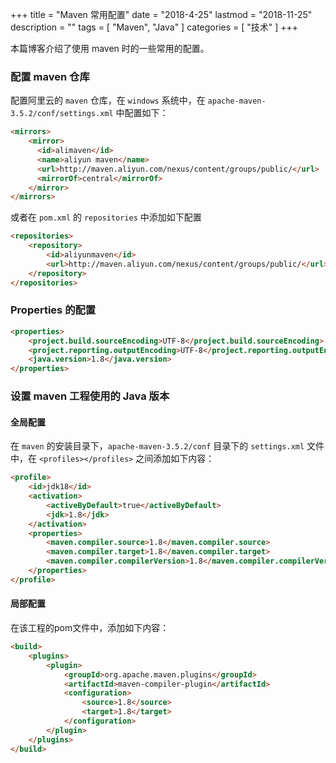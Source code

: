 +++
title = "Maven 常用配置"
date = "2018-4-25"
lastmod = "2018-11-25"
description = ""
tags = [
    "Maven",
    "Java"
]
categories = [
    "技术"
]
+++

本篇博客介绍了使用 maven 时的一些常用的配置。

<!--more-->

### 配置 maven 仓库
配置阿里云的 `maven` 仓库，在 `windows` 系统中，在 `apache-maven-3.5.2/conf/settings.xml` 中配置如下：
```markdown
<mirrors>
    <mirror>
      <id>alimaven</id>
      <name>aliyun maven</name>
      <url>http://maven.aliyun.com/nexus/content/groups/public/</url>
      <mirrorOf>central</mirrorOf>        
    </mirror>
</mirrors>
```
或者在 `pom.xml` 的 `repositories` 中添加如下配置
```markdown
<repositories>
    <repository>
        <id>aliyunmaven</id>
        <url>http://maven.aliyun.com/nexus/content/groups/public/</url>
    </repository>
</repositories>
```

### Properties 的配置
```markdown
<properties>
    <project.build.sourceEncoding>UTF-8</project.build.sourceEncoding>
    <project.reporting.outputEncoding>UTF-8</project.reporting.outputEncoding>
    <java.version>1.8</java.version>
</properties>
```

### 设置 maven 工程使用的 Java 版本

#### 全局配置
在 `maven` 的安装目录下，`apache-maven-3.5.2/conf` 目录下的 `settings.xml` 文件中，在 `<profiles></profiles>` 之间添加如下内容：
```markdown
<profile>  
    <id>jdk18</id>  
    <activation>  
        <activeByDefault>true</activeByDefault>  
        <jdk>1.8</jdk>  
    </activation>  
    <properties>  
        <maven.compiler.source>1.8</maven.compiler.source>  
        <maven.compiler.target>1.8</maven.compiler.target>  
        <maven.compiler.compilerVersion>1.8</maven.compiler.compilerVersion>  
    </properties>   
</profile>
```

#### 局部配置
在该工程的pom文件中，添加如下内容：
```markdown
<build>  
    <plugins>  
        <plugin>  
            <groupId>org.apache.maven.plugins</groupId>  
            <artifactId>maven-compiler-plugin</artifactId>  
            <configuration>  
                <source>1.8</source>  
                <target>1.8</target>  
            </configuration>  
        </plugin>  
    </plugins>  
</build>
```

